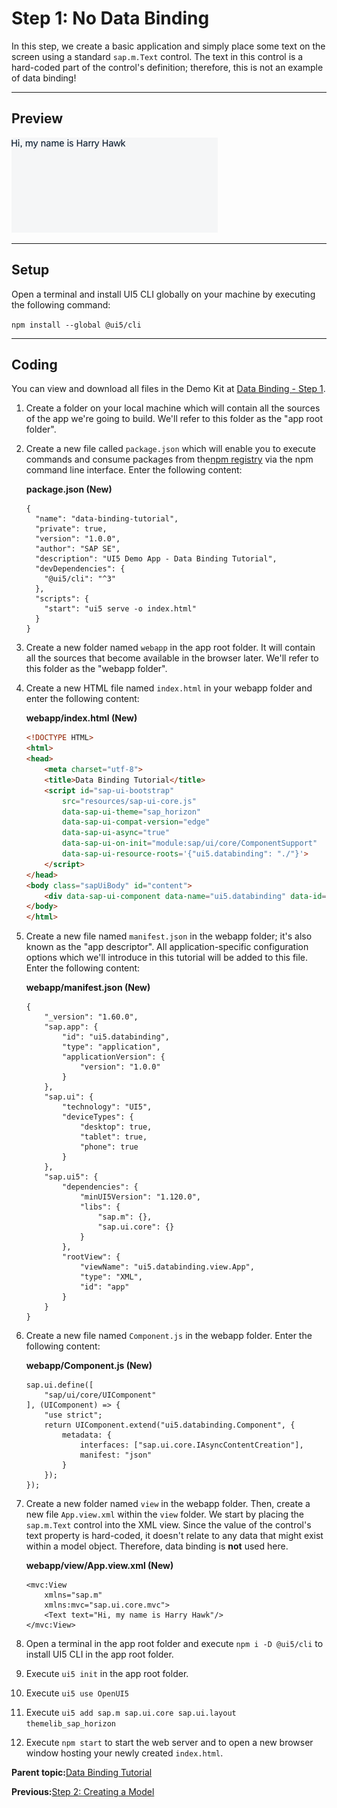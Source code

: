 <!-- loio4cde849dc18949b69bbe152a0aaa19c6 -->

# Step 1: No Data Binding

In this step, we create a basic application and simply place some text on the screen using a standard `sap.m.Text` control. The text in this control is a hard-coded part of the control's definition; therefore, this is not an example of data binding!

***

## Preview

![The browser shows the text "Hi, my name is Harry Hawk"](images/loio6d391d527601499fbeb3734246b2c067_LowRes.png)

***

<a name="loio4cde849dc18949b69bbe152a0aaa19c6__section_lv5_lvy_zbc"/>

## Setup

Open a terminal and install UI5 CLI globally on your machine by executing the following command:

`npm install --global @ui5/cli`

***

## Coding

You can view and download all files in the Demo Kit at [Data Binding - Step 1](https://ui5.sap.com/#/entity/sap.ui.core.tutorial.databinding/sample/sap.ui.core.tutorial.databinding.01).

1.  Create a folder on your local machine which will contain all the sources of the app we're going to build. We'll refer to this folder as the "app root folder".
2.  Create a new file called `package.json` which will enable you to execute commands and consume packages from the[npm registry](https://www.npmjs.com/) via the npm command line interface. Enter the following content:

    **package.json \(New\)**

    ```
    {
      "name": "data-binding-tutorial",
      "private": true,
      "version": "1.0.0",
      "author": "SAP SE",
      "description": "UI5 Demo App - Data Binding Tutorial",
      "devDependencies": {
        "@ui5/cli": "^3"
      },
      "scripts": {
        "start": "ui5 serve -o index.html"
      }
    }
    ```

3.  Create a new folder named `webapp` in the app root folder. It will contain all the sources that become available in the browser later. We'll refer to this folder as the "webapp folder".

4.  Create a new HTML file named `index.html` in your webapp folder and enter the following content:

    **webapp/index.html \(New\)**

    ```html
    <!DOCTYPE HTML>
    <html>
    <head>
    	<meta charset="utf-8">
    	<title>Data Binding Tutorial</title>
    	<script id="sap-ui-bootstrap"
    		src="resources/sap-ui-core.js"
    		data-sap-ui-theme="sap_horizon"
    		data-sap-ui-compat-version="edge"
    		data-sap-ui-async="true"
    		data-sap-ui-on-init="module:sap/ui/core/ComponentSupport"
    		data-sap-ui-resource-roots='{"ui5.databinding": "./"}'>
    	</script>
    </head>
    <body class="sapUiBody" id="content">
    	<div data-sap-ui-component data-name="ui5.databinding" data-id="container" data-settings='{"id" : "databinding"}'></div>
    </body>
    </html>
    ```

5.  Create a new file named `manifest.json` in the webapp folder; it's also known as the "app descriptor". All application-specific configuration options which we'll introduce in this tutorial will be added to this file. Enter the following content:

    **webapp/manifest.json \(New\)**

    ```
    {
    	"_version": "1.60.0",
    	"sap.app": {
    		"id": "ui5.databinding",
    		"type": "application",
    		"applicationVersion": {
    			"version": "1.0.0"
    		}
    	},
    	"sap.ui": {
    		"technology": "UI5",
    		"deviceTypes": {
    			"desktop": true,
    			"tablet": true,
    			"phone": true
    		}
    	},
    	"sap.ui5": {
    		"dependencies": {
    			"minUI5Version": "1.120.0",
    			"libs": {
    				"sap.m": {},
    				"sap.ui.core": {}
    			}
    		},
    		"rootView": {
    			"viewName": "ui5.databinding.view.App",
    			"type": "XML",
    			"id": "app"
    		}
    	}
    }
    ```

6.  Create a new file named `Component.js` in the webapp folder. Enter the following content:

    **webapp/Component.js \(New\)**

    ```
    sap.ui.define([
    	"sap/ui/core/UIComponent"
    ], (UIComponent) => {
    	"use strict";
    	return UIComponent.extend("ui5.databinding.Component", {
    		metadata: {
    			interfaces: ["sap.ui.core.IAsyncContentCreation"],
    			manifest: "json"
    		}
    	});
    });
    ```

7.  Create a new folder named `view` in the webapp folder. Then, create a new file `App.view.xml` within the `view` folder. We start by placing the `sap.m.Text` control into the XML view. Since the value of the control's text property is hard-coded, it doesn't relate to any data that might exist within a model object. Therefore, data binding is **not** used here.

    **webapp/view/App.view.xml \(New\)**

    ```
    <mvc:View
    	xmlns="sap.m"
    	xmlns:mvc="sap.ui.core.mvc">
    	<Text text="Hi, my name is Harry Hawk"/>
    </mvc:View>
    ```

8.  Open a terminal in the app root folder and execute `npm i -D @ui5/cli` to install UI5 CLI in the app root folder.

9.  Execute `ui5 init` in the app root folder.

10. Execute `ui5 use OpenUI5`

11. Execute `ui5 add sap.m sap.ui.core sap.ui.layout themelib_sap_horizon`

12. Execute `npm start` to start the web server and to open a new browser window hosting your newly created `index.html`.


**Parent topic:**[Data Binding Tutorial](data-binding-tutorial-e531093.md "In this tutorial, we explain the concepts of data binding in OpenUI5.")

**Previous:**[Step 2: Creating a Model](step-2-creating-a-model-5278bfd.md "In this step, we create a model. It serves as a container for the data your application operates on.")

